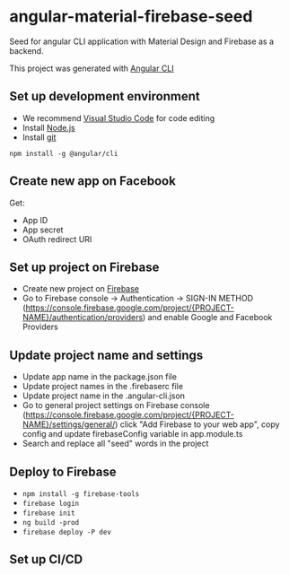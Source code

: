 # angular-material-firebase-seed
Seed for angular CLI application with Material Design and Firebase as a backend.

This project was generated with [Angular CLI](https://github.com/angular/angular-cli)

## Set up development environment
* We recommend [Visual Studio Code](https://code.visualstudio.com/) for code editing
* Install [Node.js](https://nodejs.org/en/)
* Install [git](https://git-scm.com/)

`npm install -g @angular/cli`

## Create new app on Facebook
Get: 
* App ID
* App secret
* OAuth redirect URI

## Set up project on Firebase
* Create new project on [Firebase](https://console.firebase.google.com/)
* Go to Firebase console -> Authentication -> SIGN-IN METHOD (https://console.firebase.google.com/project/{PROJECT-NAME}/authentication/providers) and enable Google and Facebook Providers

## Update project name and settings
* Update app name in the package.json file
* Update project names in the .firebaserc file
* Update project name in the .angular-cli.json
* Go to general project settings on Firebase console
(https://console.firebase.google.com/project/{PROJECT-NAME}/settings/general/)
click "Add Firebase to your web app", copy config and update firebaseConfig variable in app.module.ts
* Search and replace all "seed" words in the project

## Deploy to Firebase
* `npm install -g firebase-tools`
* `firebase login`
* `firebase init`
* `ng build -prod`
* `firebase deploy -P dev`

## Set up CI/CD
